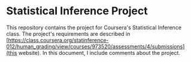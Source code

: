 # Statistical Inference Project

This repository contains the project for Coursera's Statistical Inference class.  The project's requirements are described in [https://class.coursera.org/statinference-012/human_grading/view/courses/973520/assessments/4/submissions](this website).  In this document, I include comments about the project. 




